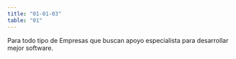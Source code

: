 ```yaml
---
title: "01-01-03"
table: "01"
---
```

Para todo tipo de Empresas que buscan apoyo especialista para desarrollar mejor software.
